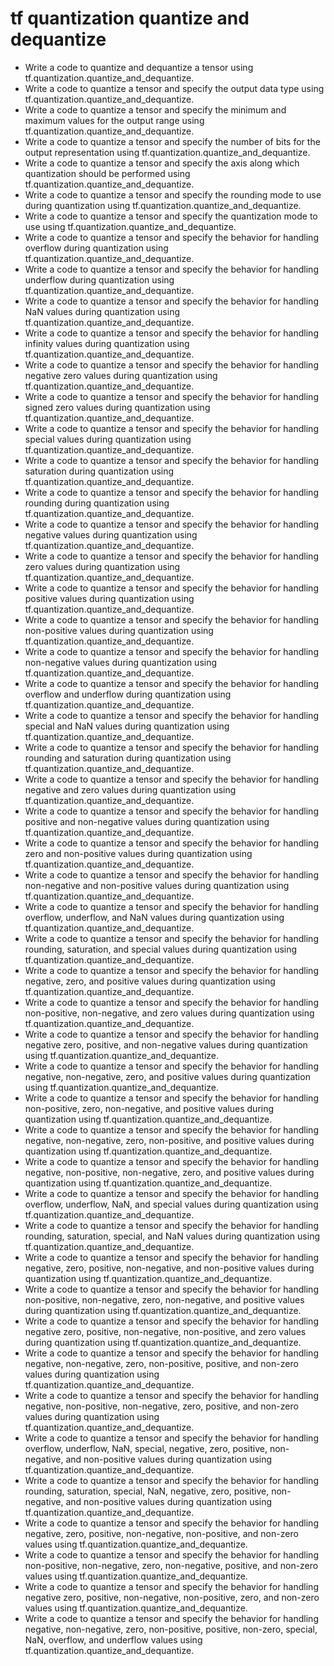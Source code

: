 # tf quantization quantize and dequantize

- Write a code to quantize and dequantize a tensor using tf.quantization.quantize_and_dequantize.
- Write a code to quantize a tensor and specify the output data type using tf.quantization.quantize_and_dequantize.
- Write a code to quantize a tensor and specify the minimum and maximum values for the output range using tf.quantization.quantize_and_dequantize.
- Write a code to quantize a tensor and specify the number of bits for the output representation using tf.quantization.quantize_and_dequantize.
- Write a code to quantize a tensor and specify the axis along which quantization should be performed using tf.quantization.quantize_and_dequantize.
- Write a code to quantize a tensor and specify the rounding mode to use during quantization using tf.quantization.quantize_and_dequantize.
- Write a code to quantize a tensor and specify the quantization mode to use using tf.quantization.quantize_and_dequantize.
- Write a code to quantize a tensor and specify the behavior for handling overflow during quantization using tf.quantization.quantize_and_dequantize.
- Write a code to quantize a tensor and specify the behavior for handling underflow during quantization using tf.quantization.quantize_and_dequantize.
- Write a code to quantize a tensor and specify the behavior for handling NaN values during quantization using tf.quantization.quantize_and_dequantize.
- Write a code to quantize a tensor and specify the behavior for handling infinity values during quantization using tf.quantization.quantize_and_dequantize.
- Write a code to quantize a tensor and specify the behavior for handling negative zero values during quantization using tf.quantization.quantize_and_dequantize.
- Write a code to quantize a tensor and specify the behavior for handling signed zero values during quantization using tf.quantization.quantize_and_dequantize.
- Write a code to quantize a tensor and specify the behavior for handling special values during quantization using tf.quantization.quantize_and_dequantize.
- Write a code to quantize a tensor and specify the behavior for handling saturation during quantization using tf.quantization.quantize_and_dequantize.
- Write a code to quantize a tensor and specify the behavior for handling rounding during quantization using tf.quantization.quantize_and_dequantize.
- Write a code to quantize a tensor and specify the behavior for handling negative values during quantization using tf.quantization.quantize_and_dequantize.
- Write a code to quantize a tensor and specify the behavior for handling zero values during quantization using tf.quantization.quantize_and_dequantize.
- Write a code to quantize a tensor and specify the behavior for handling positive values during quantization using tf.quantization.quantize_and_dequantize.
- Write a code to quantize a tensor and specify the behavior for handling non-positive values during quantization using tf.quantization.quantize_and_dequantize.
- Write a code to quantize a tensor and specify the behavior for handling non-negative values during quantization using tf.quantization.quantize_and_dequantize.
- Write a code to quantize a tensor and specify the behavior for handling overflow and underflow during quantization using tf.quantization.quantize_and_dequantize.
- Write a code to quantize a tensor and specify the behavior for handling special and NaN values during quantization using tf.quantization.quantize_and_dequantize.
- Write a code to quantize a tensor and specify the behavior for handling rounding and saturation during quantization using tf.quantization.quantize_and_dequantize.
- Write a code to quantize a tensor and specify the behavior for handling negative and zero values during quantization using tf.quantization.quantize_and_dequantize.
- Write a code to quantize a tensor and specify the behavior for handling positive and non-negative values during quantization using tf.quantization.quantize_and_dequantize.
- Write a code to quantize a tensor and specify the behavior for handling zero and non-positive values during quantization using tf.quantization.quantize_and_dequantize.
- Write a code to quantize a tensor and specify the behavior for handling non-negative and non-positive values during quantization using tf.quantization.quantize_and_dequantize.
- Write a code to quantize a tensor and specify the behavior for handling overflow, underflow, and NaN values during quantization using tf.quantization.quantize_and_dequantize.
- Write a code to quantize a tensor and specify the behavior for handling rounding, saturation, and special values during quantization using tf.quantization.quantize_and_dequantize.
- Write a code to quantize a tensor and specify the behavior for handling negative, zero, and positive values during quantization using tf.quantization.quantize_and_dequantize.
- Write a code to quantize a tensor and specify the behavior for handling non-positive, non-negative, and zero values during quantization using tf.quantization.quantize_and_dequantize.
- Write a code to quantize a tensor and specify the behavior for handling negative zero, positive, and non-negative values during quantization using tf.quantization.quantize_and_dequantize.
- Write a code to quantize a tensor and specify the behavior for handling negative, non-negative, zero, and positive values during quantization using tf.quantization.quantize_and_dequantize.
- Write a code to quantize a tensor and specify the behavior for handling non-positive, zero, non-negative, and positive values during quantization using tf.quantization.quantize_and_dequantize.
- Write a code to quantize a tensor and specify the behavior for handling negative, non-negative, zero, non-positive, and positive values during quantization using tf.quantization.quantize_and_dequantize.
- Write a code to quantize a tensor and specify the behavior for handling negative, non-positive, non-negative, zero, and positive values during quantization using tf.quantization.quantize_and_dequantize.
- Write a code to quantize a tensor and specify the behavior for handling overflow, underflow, NaN, and special values during quantization using tf.quantization.quantize_and_dequantize.
- Write a code to quantize a tensor and specify the behavior for handling rounding, saturation, special, and NaN values during quantization using tf.quantization.quantize_and_dequantize.
- Write a code to quantize a tensor and specify the behavior for handling negative, zero, positive, non-negative, and non-positive values during quantization using tf.quantization.quantize_and_dequantize.
- Write a code to quantize a tensor and specify the behavior for handling non-positive, non-negative, zero, non-negative, and positive values during quantization using tf.quantization.quantize_and_dequantize.
- Write a code to quantize a tensor and specify the behavior for handling negative zero, positive, non-negative, non-positive, and zero values during quantization using tf.quantization.quantize_and_dequantize.
- Write a code to quantize a tensor and specify the behavior for handling negative, non-negative, zero, non-positive, positive, and non-zero values during quantization using tf.quantization.quantize_and_dequantize.
- Write a code to quantize a tensor and specify the behavior for handling negative, non-positive, non-negative, zero, positive, and non-zero values during quantization using tf.quantization.quantize_and_dequantize.
- Write a code to quantize a tensor and specify the behavior for handling overflow, underflow, NaN, special, negative, zero, positive, non-negative, and non-positive values during quantization using tf.quantization.quantize_and_dequantize.
- Write a code to quantize a tensor and specify the behavior for handling rounding, saturation, special, NaN, negative, zero, positive, non-negative, and non-positive values during quantization using tf.quantization.quantize_and_dequantize.
- Write a code to quantize a tensor and specify the behavior for handling negative, zero, positive, non-negative, non-positive, and non-zero values using tf.quantization.quantize_and_dequantize.
- Write a code to quantize a tensor and specify the behavior for handling non-positive, non-negative, zero, non-negative, positive, and non-zero values using tf.quantization.quantize_and_dequantize.
- Write a code to quantize a tensor and specify the behavior for handling negative zero, positive, non-negative, non-positive, zero, and non-zero values using tf.quantization.quantize_and_dequantize.
- Write a code to quantize a tensor and specify the behavior for handling negative, non-negative, zero, non-positive, positive, non-zero, special, NaN, overflow, and underflow values using tf.quantization.quantize_and_dequantize.